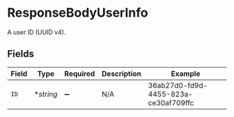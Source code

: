 # ResponseBodyUserInfo

A user ID (UUID v4).


## Fields

| Field                                | Type                                 | Required                             | Description                          | Example                              |
| ------------------------------------ | ------------------------------------ | ------------------------------------ | ------------------------------------ | ------------------------------------ |
| `ID`                                 | **string*                            | :heavy_minus_sign:                   | N/A                                  | 36ab27d0-fd9d-4455-823a-ce30af709ffc |